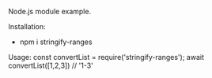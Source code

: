 Node.js module example.

Installation:
- npm i stringify-ranges

Usage:
  const convertList = require('stringify-ranges');
  await convertList([1,2,3]) // '1-3'
